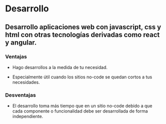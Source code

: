 # Desarrollo

## Desarrollo aplicaciones web con javascript, css y html con otras tecnologías derivadas como react y angular.



### Ventajas


- Hago desarrollos a la medida de tu necesidad.

- Especialmente útil cuando los sitios no-code se quedan cortos a tus necesidades.



### Desventajas


- El desarrollo toma más tiempo que en un sitio no-code debido a que cada componente o funcionalidad debe ser desarrollada de forma independiente.